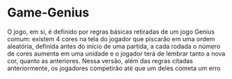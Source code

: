 # Game-Genius

O jogo, em si, é definido por regras básicas retiradas de um jogo Genius comum: existem 4 cores na tela do jogador que piscarão em uma ordem aleatória, definida antes do início de uma partida, a cada rodada o número de cores aumenta em uma unidade e o jogador terá de lembrar tanto a nova cor, quanto as anteriores. Nessa versão, além das regras citadas anteriormente, os jogadores competirão até que um deles cometa um erro
